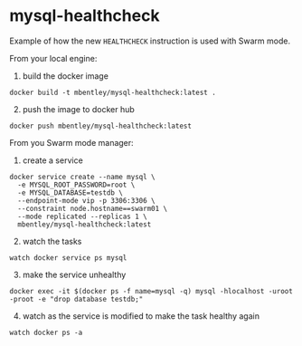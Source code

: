mysql-healthcheck
=================

Example of how the new `HEALTHCHECK` instruction is used with Swarm mode.

From your local engine:

1. build the docker image
  ```
  docker build -t mbentley/mysql-healthcheck:latest .
  ```

2. push the image to docker hub
  ```
  docker push mbentley/mysql-healthcheck:latest
  ```

From you Swarm mode manager:

1. create a service
  ```
  docker service create --name mysql \
    -e MYSQL_ROOT_PASSWORD=root \
    -e MYSQL_DATABASE=testdb \
    --endpoint-mode vip -p 3306:3306 \
    --constraint node.hostname==swarm01 \
    --mode replicated --replicas 1 \
    mbentley/mysql-healthcheck:latest
  ```

2. watch the tasks
  ```
  watch docker service ps mysql
  ```

3. make the service unhealthy
  ```
  docker exec -it $(docker ps -f name=mysql -q) mysql -hlocalhost -uroot -proot -e "drop database testdb;"
  ```

4. watch as the service is modified to make the task healthy again
  ```
  watch docker ps -a
  ```
